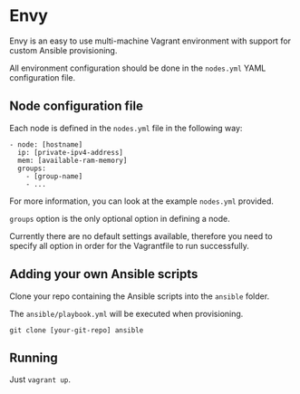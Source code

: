 # Envy

Envy is an easy to use multi-machine Vagrant environment with support for custom Ansible provisioning.

All environment configuration should be done in the `nodes.yml` YAML configuration file.

## Node configuration file
Each node is defined in the `nodes.yml` file in the following way:

```
- node: [hostname]
  ip: [private-ipv4-address]
  mem: [available-ram-memory]
  groups:
    - [group-name]
    - ...
```

For more information, you can look at the example `nodes.yml` provided.

`groups` option is the only optional option in defining a node.

Currently there are no default settings available, therefore you need to specify all option in order for the Vagrantfile to run successfully.

## Adding your own Ansible scripts

Clone your repo containing the Ansible scripts into the `ansible` folder.

The `ansible/playbook.yml` will be executed when provisioning.

```
git clone [your-git-repo] ansible
```

## Running

Just `vagrant up`.
